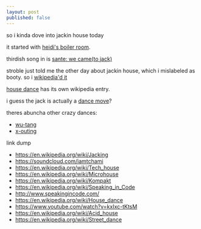 ```yaml
---
layout: post
published: false
---
```


so i kinda dove into jackin house today

it started with [heidi's boiler room](https://www.youtube.com/watch?v=iUCtuXvk_Vc).

thirdish song in is [sante: we came(to jack)](https://soundcloud.com/sante/sante-we-came-to-jack-original-mixvivamusic)

stroble just told me the other day about jackin house, which i mislabeled as booty. so i [wikipedia'd it](https://en.wikipedia.org/wiki/Jacking)

[house dance](https://en.wikipedia.org/wiki/House_dance) has its own wikipedia entry.

i guess the jack is actually a [dance move](https://www.youtube.com/watch?v=uaftuBfkGj8)?



theres abuncha other crazy dances:

- [wu-tang](https://www.youtube.com/watch?v=tzQ5hSpP7Uw)
- [x-outing](https://www.youtube.com/watch?v=nB7D_OWAL3U)

link dump

- <https://en.wikipedia.org/wiki/Jacking>
- <https://soundcloud.com/iamtchami>
- <https://en.wikipedia.org/wiki/Tech_house>
- <https://en.wikipedia.org/wiki/Microhouse>
- <https://en.wikipedia.org/wiki/Kompakt>
- <https://en.wikipedia.org/wiki/Speaking_in_Code>
- <http://www.speakingincode.com/>
- <https://en.wikipedia.org/wiki/House_dance>
- <https://www.youtube.com/watch?v=kxIxc-tKtsM>
- <https://en.wikipedia.org/wiki/Acid_house>
- <https://en.wikipedia.org/wiki/Street_dance>